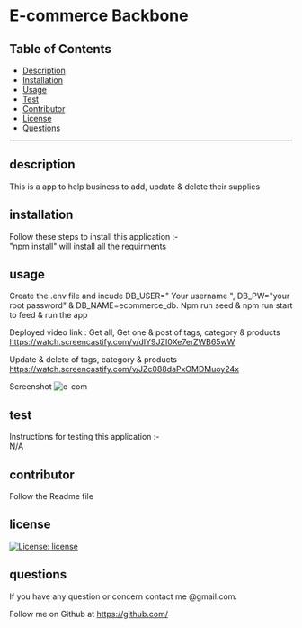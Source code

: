 # E-commerce Backbone




  ## Table of Contents
  * [Description](#description)
  * [Installation](#installation)
  * [Usage](#usage)
  * [Test](#test)
  * [Contributor](#contributor)
  * [License](#license)
  * [Questions](#questions)
  
 
  ---------------------------------------------------------------------------------



  ## description 
  This is a app to help business to add, update & delete their supplies

 
  ## installation 
  Follow these steps to install this application :-   
   "npm install" will install all the requirments 

  ## usage
  Create the .env file and incude DB_USER=" Your username ", DB_PW="your root password" & DB_NAME=ecommerce_db. Npm run seed & npm run start to feed & run the app

  Deployed video link : 
  Get all, Get one & post of tags, category & products
 https://watch.screencastify.com/v/dIY9JZI0Xe7erZWB65wW

  Update & delete of tags, category & products
 https://watch.screencastify.com/v/JZc088daPxOMDMuoy24x

Screenshot
  ![e-com](https://user-images.githubusercontent.com/91926452/150713168-f0727806-8317-47df-97ed-b48366f869d8.JPG)


  ## test

  Instructions for testing  this application :-    
  N/A

  ## contributor
  Follow the Readme file
  

  ## license
  [![License: license](https://img.shields.io/badge/License-MIT-brightgreen.svg)](https://opensource.org/licensesMIT)


  ## questions
  If you have any question or concern contact me @gmail.com.  

  Follow me on Github at  https://github.com/



 
